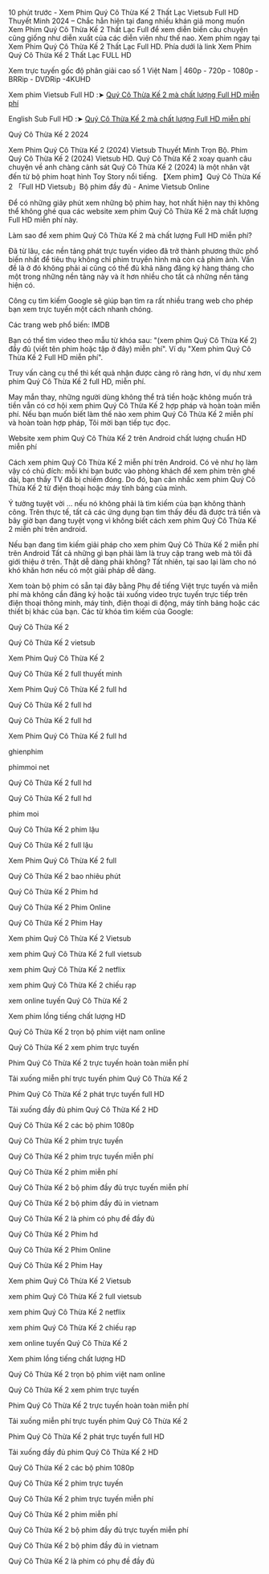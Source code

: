 10 phút trước - Xem Phim Quý Cô Thừa Kế 2 Thất Lạc Vietsub Full HD Thuyết Minh 2024 – Chắc hẳn hiện tại đang nhiều khán giả mong muốn Xem Phim Quý Cô Thừa Kế 2 Thất Lạc Full để xem diễn biến câu chuyện cũng giống như diễn xuất của các diễn viên như thế nao. Xem phim ngay tại Xem Phim Quý Cô Thừa Kế 2 Thất Lạc Full HD. Phía dưới là link Xem Phim Quý Cô Thừa Kế 2 Thất Lạc FULL HD

Xem trực tuyến gốc độ phân giải cao số 1 Việt Nam | 460p - 720p - 1080p - BRRip - DVDRip -4KUHD

Xem phim Vietsub Full HD :➤ [Quý Cô Thừa Kế 2 mà chất lượng Full HD miễn phí](https://t.co/RI8NSkQoDZ)

English Sub Full HD :➤ [Quý Cô Thừa Kế 2 mà chất lượng Full HD miễn phí](https://t.co/RI8NSkQoDZ)

Quý Cô Thừa Kế 2 2024

Xem Phim Quý Cô Thừa Kế 2 (2024) Vietsub Thuyết Minh Trọn Bộ. Phim Quý Cô Thừa Kế 2 (2024) Vietsub HD. Quý Cô Thừa Kế 2 xoay quanh câu chuyện về anh chàng cảnh sát Quý Cô Thừa Kế 2 (2024) là một nhân vật đến từ bộ phim hoạt hình Toy Story nổi tiếng. 【Xem phim】Quý Cô Thừa Kế 2 「Full HD Vietsub」Bộ phim đầy đủ - Anime Vietsub Online

Để có những giây phút xem những bộ phim hay, hot nhất hiện nay thì không thể không ghé qua các website xem phim Quý Cô Thừa Kế 2 mà chất lượng Full HD miễn phí này.

Làm sao để xem phim Quý Cô Thừa Kế 2 mà chất lượng Full HD miễn phí?

Đã từ lâu, các nền tảng phát trực tuyến video đã trở thành phương thức phổ biến nhất để tiêu thụ không chỉ phim truyền hình mà còn cả phim ảnh. Vấn đề là ở đó không phải ai cũng có thể đủ khả năng đăng ký hàng tháng cho một trong những nền tảng này và ít hơn nhiều cho tất cả những nền tảng hiện có.

Công cụ tìm kiếm Google sẽ giúp bạn tìm ra rất nhiều trang web cho phép bạn xem trực tuyến một cách nhanh chóng.

Các trang web phổ biến: IMDB

Bạn có thể tìm video theo mẫu từ khóa sau: "(xem phim Quý Cô Thừa Kế 2) đầy đủ (viết tên phim hoặc tập ở đây) miễn phí". Ví dụ "Xem phim Quý Cô Thừa Kế 2 Full HD miễn phí".

Truy vấn càng cụ thể thì kết quả nhận được càng rõ ràng hơn, ví dụ như xem phim Quý Cô Thừa Kế 2 full HD, miễn phí.

May mắn thay, những người dùng không thể trả tiền hoặc không muốn trả tiền vẫn có cơ hội xem phim Quý Cô Thừa Kế 2 hợp pháp và hoàn toàn miễn phí. Nếu bạn muốn biết làm thế nào xem phim Quý Cô Thừa Kế 2 miễn phí và hoàn toàn hợp pháp, Tôi mời bạn tiếp tục đọc.

Website xem phim Quý Cô Thừa Kế 2 trên Android chất lượng chuẩn HD miễn phí

Cách xem phim Quý Cô Thừa Kế 2 miễn phí trên Android. Có vẻ như họ làm vậy có chủ đích: mỗi khi bạn bước vào phòng khách để xem phim trên ghế dài, bạn thấy TV đã bị chiếm đóng. Do đó, bạn cân nhắc xem phim Quý Cô Thừa Kế 2 từ điện thoại hoặc máy tính bảng của mình.

Ý tưởng tuyệt vời ... nếu nó không phải là tìm kiếm của bạn không thành công. Trên thực tế, tất cả các ứng dụng bạn tìm thấy đều đã được trả tiền và bây giờ bạn đang tuyệt vọng vì không biết cách xem phim Quý Cô Thừa Kế 2 miễn phí trên android.

Nếu bạn đang tìm kiếm giải pháp cho xem phim Quý Cô Thừa Kế 2 miễn phí trên Android Tất cả những gì bạn phải làm là truy cập trang web mà tôi đã giới thiệu ở trên. Thật dễ dàng phải không? Tất nhiên, tại sao lại làm cho nó khó khăn hơn nếu có một giải pháp dễ dàng.

Xem toàn bộ phim có sẵn tại đây bằng Phụ đề tiếng Việt trực tuyến và miễn phí mà không cần đăng ký hoặc tải xuống video trực tuyến trực tiếp trên điện thoại thông minh, máy tính, điện thoại di động, máy tính bảng hoặc các thiết bị khác của bạn.
Các từ khóa tìm kiếm của Google:

Quý Cô Thừa Kế 2

Quý Cô Thừa Kế 2 vietsub

Xem Phim Quý Cô Thừa Kế 2

Quý Cô Thừa Kế 2 full thuyết minh

Xem Phim Quý Cô Thừa Kế 2 full hd

Quý Cô Thừa Kế 2 full hd

Quý Cô Thừa Kế 2 full hd

Xem Phim Quý Cô Thừa Kế 2 full hd

ghienphim

phimmoi net

Quý Cô Thừa Kế 2 full hd

Quý Cô Thừa Kế 2 full hd

phim moi

Quý Cô Thừa Kế 2 phim lậu

Quý Cô Thừa Kế 2 full lậu

Xem Phim Quý Cô Thừa Kế 2 full

Quý Cô Thừa Kế 2 bao nhiêu phút

Quý Cô Thừa Kế 2 Phim hd

Quý Cô Thừa Kế 2 Phim Online

Quý Cô Thừa Kế 2 Phim Hay

Xem phim Quý Cô Thừa Kế 2 Vietsub

xem phim Quý Cô Thừa Kế 2 full vietsub

xem phim Quý Cô Thừa Kế 2 netflix

xem phim Quý Cô Thừa Kế 2 chiếu rạp

xem online tuyến Quý Cô Thừa Kế 2

Xem phim lồng tiếng chất lượng HD

Quý Cô Thừa Kế 2 trọn bộ phim việt nam online

Quý Cô Thừa Kế 2 xem phim trực tuyến

Phim Quý Cô Thừa Kế 2 trực tuyến hoàn toàn miễn phí

Tải xuống miễn phí trực tuyến phim Quý Cô Thừa Kế 2

Phim Quý Cô Thừa Kế 2 phát trực tuyến full HD

Tải xuống đầy đủ phim Quý Cô Thừa Kế 2 HD

Quý Cô Thừa Kế 2 các bộ phim 1080p

Quý Cô Thừa Kế 2 phim trực tuyến

Quý Cô Thừa Kế 2 phim trực tuyến miễn phí

Quý Cô Thừa Kế 2 phim miễn phí

Quý Cô Thừa Kế 2 bộ phim đầy đủ trực tuyến miễn phí

Quý Cô Thừa Kế 2 bộ phim đầy đủ in vietnam

Quý Cô Thừa Kế 2 là phim có phụ đề đầy đủ

Quý Cô Thừa Kế 2 Phim hd

Quý Cô Thừa Kế 2 Phim Online

Quý Cô Thừa Kế 2 Phim Hay

Xem phim Quý Cô Thừa Kế 2 Vietsub

xem phim Quý Cô Thừa Kế 2 full vietsub

xem phim Quý Cô Thừa Kế 2 netflix

xem phim Quý Cô Thừa Kế 2 chiếu rạp

xem online tuyến Quý Cô Thừa Kế 2

Xem phim lồng tiếng chất lượng HD

Quý Cô Thừa Kế 2 trọn bộ phim việt nam online

Quý Cô Thừa Kế 2 xem phim trực tuyến

Phim Quý Cô Thừa Kế 2 trực tuyến hoàn toàn miễn phí

Tải xuống miễn phí trực tuyến phim Quý Cô Thừa Kế 2

Phim Quý Cô Thừa Kế 2 phát trực tuyến full HD

Tải xuống đầy đủ phim Quý Cô Thừa Kế 2 HD

Quý Cô Thừa Kế 2 các bộ phim 1080p

Quý Cô Thừa Kế 2 phim trực tuyến

Quý Cô Thừa Kế 2 phim trực tuyến miễn phí

Quý Cô Thừa Kế 2 phim miễn phí

Quý Cô Thừa Kế 2 bộ phim đầy đủ trực tuyến miễn phí

Quý Cô Thừa Kế 2 bộ phim đầy đủ in vietnam

Quý Cô Thừa Kế 2 là phim có phụ đề đầy đủ
